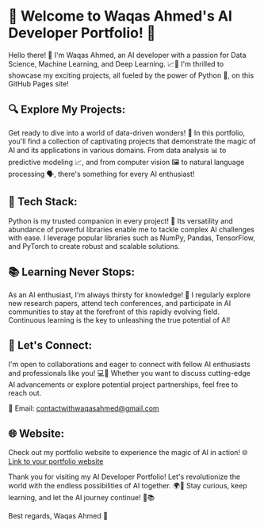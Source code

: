 # 🚀 Welcome to Waqas Ahmed's AI Developer Portfolio! 🤖

Hello there! 👋 I'm Waqas Ahmed, an AI developer with a passion for Data Science, Machine Learning, and Deep Learning. 📈🧠 I'm thrilled to showcase my exciting projects, all fueled by the power of Python 🐍, on this GitHub Pages site!

## 🔍 Explore My Projects:
Get ready to dive into a world of data-driven wonders! 🌟 In this portfolio, you'll find a collection of captivating projects that demonstrate the magic of AI and its applications in various domains. From data analysis 📊 to predictive modeling 📈, and from computer vision 🖼️ to natural language processing 🗣️, there's something for every AI enthusiast!

## 🧰 Tech Stack:
Python is my trusted companion in every project! 🐍 Its versatility and abundance of powerful libraries enable me to tackle complex AI challenges with ease. I leverage popular libraries such as NumPy, Pandas, TensorFlow, and PyTorch to create robust and scalable solutions.

## 📚 Learning Never Stops:
As an AI enthusiast, I'm always thirsty for knowledge! 🚰 I regularly explore new research papers, attend tech conferences, and participate in AI communities to stay at the forefront of this rapidly evolving field. Continuous learning is the key to unleashing the true potential of AI!

## 💬 Let's Connect:
I'm open to collaborations and eager to connect with fellow AI enthusiasts and professionals like you! 💻🤝 Whether you want to discuss cutting-edge AI advancements or explore potential project partnerships, feel free to reach out.

💬 Email: [contactwithwaqasahmed@gmail.com](contactwithwaqasahmed@gmail.com)

## 🌐 Website:
Check out my portfolio website to experience the magic of AI in action! 🌐
[Link to your portfolio website](https://waqasahmedbasharat.github.io/)

Thank you for visiting my AI Developer Portfolio! Let's revolutionize the world with the endless possibilities of AI together. 🌍🤖 Stay curious, keep learning, and let the AI journey continue! 🚀📚

Best regards,
Waqas Ahmed 🙌
